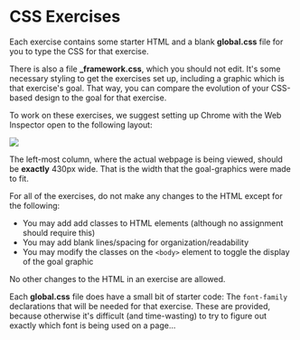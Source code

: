 # CSS Exercises

Each exercise contains some starter HTML and a blank **global.css** file for you to type the CSS for that exercise.

There is also a file **_framework.css**, which you should not edit. It's some necessary styling to get the exercises set up, including a graphic which is that exercise's goal. That way, you can compare the evolution of your CSS-based design to the goal for that exercise.

To work on these exercises, we suggest setting up Chrome with the Web Inspector open to the following layout:

![](http://cl.ly/fQru/Screen%20Shot%202016-03-16%20at%201.13.29%20AM.png)

The left-most column, where the actual webpage is being viewed, should be **exactly** 430px wide. That is the width that the goal-graphics were made to fit.

For all of the exercises, do not make any changes to the HTML except for the following:

- You may add add classes to HTML elements (although no assignment should require this)
- You may add blank lines/spacing for organization/readability
- You may modify the classes on the `<body>` element to toggle the display of the goal graphic

No other changes to the HTML in an exercise are allowed.

Each **global.css** file does have a small bit of starter code: The `font-family` declarations that will be needed for that exercise. These are provided, because otherwise it's difficult (and time-wasting) to try to figure out exactly which font is being used on a page...
